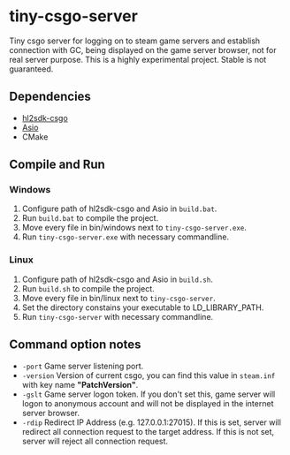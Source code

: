 # tiny-csgo-server
Tiny csgo server for logging on to steam game servers and establish connection with GC, being displayed on the game server browser, not for real server purpose. This is a highly experimental project. Stable is not guaranteed. 

## Dependencies
 - [hl2sdk-csgo](https://github.com/alliedmodders/hl2sdk/tree/csgo)
 - [Asio](https://github.com/chriskohlhoff/asio) 
 - CMake

## Compile and Run 
### Windows
1. Configure path of hl2sdk-csgo and Asio in `build.bat`.
2. Run `build.bat` to compile the project.
3. Move every file in bin/windows next to `tiny-csgo-server.exe`.
4. Run `tiny-csgo-server.exe` with necessary commandline.

### Linux
1. Configure path of hl2sdk-csgo and Asio in `build.sh`.
2. Run `build.sh` to compile the project.
3. Move every file in bin/linux next to `tiny-csgo-server`.
4. Set the directory constains your executable to LD_LIBRARY_PATH.
5. Run `tiny-csgo-server` with necessary commandline.

## Command option notes
- `-port` Game server listening port.
- `-version` Version of current csgo, you can find this value in `steam.inf` with key name **"PatchVersion"**.
- `-gslt` Game server logon token. If you don't set this, game server will logon to anonymous account and will not be displayed in the internet server browser.
- `-rdip` Redirect IP Address (e.g. 127.0.0.1:27015). If this is set, server will redirect all connection request to the target address. If this is not set, server will reject all connection request.
